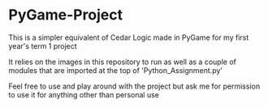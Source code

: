 # PyGame-Project
This is a simpler equivalent of Cedar Logic made in PyGame for my first year's term 1 project

It relies on the images in this repository to run as well as a couple of modules that are imported at the top of 'Python_Assignment.py'

Feel free to use and play around with the project but ask me for permission to use it for anything other than personal use
